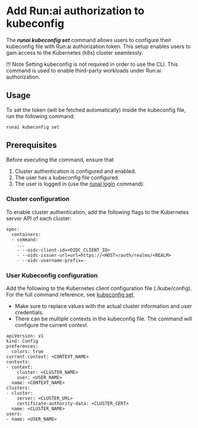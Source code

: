 # Add Run:ai authorization to kubeconfig

The _**runai kubeconfig set**_ command allows users to configure their kubeconfig file with Run:ai authorization token. This setup enables users to gain access to the Kubernetes (k8s) cluster seamlessly.

!!! Note Setting kubeconfig is not required in order to use the CLI. This command is used to enable third-party workloads under Run:ai authorization.

## Usage

To set the token (will be fetched automatically) inside the kubeconfig file, run the following command:

```
runai kubeconfig set
```

## Prerequisites

Before executing the command, ensure that

1. Cluster authentication is configured and enabled.
2. The user has a kubeconfig file configured.
3. The user is logged in (use the [runai login](broken-reference) command).

### Cluster configuration

To enable cluster authentication, add the following flags to the Kubernetes server API of each cluster:

```
spec:
  containers:
  - command:
    ...
    - --oidc-client-id=<OIDC_CLIENT_ID>
    - --oidc-issuer-url=url=https://<HOST>/auth/realms/<REALM>
    - --oidc-username-prefix=-
```

### User Kubeconfig configuration

Add the following to the Kubernetes client configuration file (./kube/config). For the full command reference, see [kubeconfig set](broken-reference).

* Make sure to replace values with the actual cluster information and user credentials.
* There can be multiple contexts in the kubeconfig file. The command will configure the current context.

```
apiVersion: v1
kind: Config
preferences:
  colors: true
current-context: <CONTEXT_NAME>
contexts:
- context:
    cluster: <CLUSTER_NAME>
    user: <USER_NAME>
  name: <CONTEXT_NAME>
clusters:
- cluster:
    server: <CLUSTER_URL>
    certificate-authority-data: <CLUSTER_CERT>
  name: <CLUSTER_NAME>
users:
- name: <USER_NAME>
```
